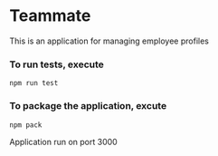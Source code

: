 # Teammate

This is an application for managing employee profiles

### To run tests, execute

    npm run test

### To package the application, excute

    npm pack

Application run on port 3000
